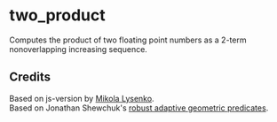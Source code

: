 # two_product
Computes the product of two floating point numbers as a
2-term nonoverlapping increasing sequence.


## Credits
Based on js-version by [Mikola Lysenko](https://github.com/mikolalysenko/two-product).  
Based on Jonathan Shewchuk's [robust adaptive geometric predicates](http://www.cs.cmu.edu/~quake/robust.html).